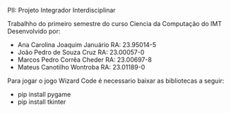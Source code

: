 PII: Projeto Integrador Interdisciplinar

Trabalhho do primeiro semestre do curso Ciencia da Computação do IMT 
Desenvolvido por:
- Ana Carolina Joaquim Januário RA: 23.95014-5
- João Pedro de Souza Cruz RA: 23.00057-0
- Marcos Pedro Corrêa Cheder RA: 23.00697-8
- Mateus Canotilho Wontroba RA: 23.01189-0

Para jogar o jogo Wizard Code é necessario baixar as bibliotecas a seguir:
 - pip install pygame
 - pip install tkinter
